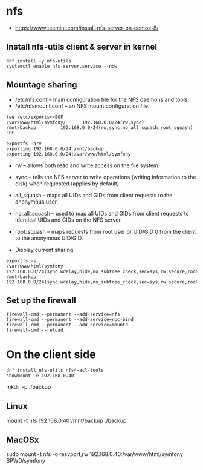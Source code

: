 # nfs

* https://www.tecmint.com/install-nfs-server-on-centos-8/

## Install nfs-utils client & server in kernel
```
dnf install -y nfs-utils
systemctl enable nfs-server.service --now
```

## Mountage sharing
* /etc/nfs.conf – main configuration file for the NFS daemons and tools.
* /etc/nfsmount.conf – an NFS mount configuration file.

```
tee /etc/exports<<EOF
/var/www/html/symfony/  	192.168.0.0/24(rw,sync)
/mnt/backup			192.168.0.0/24(rw,sync,no_all_squash,root_squash)
EOF

exportfs -arv
exporting 192.168.0.0/24:/mnt/backup
exporting 192.168.0.0/24:/var/www/html/symfony
```
* rw – allows both read and write access on the file system.
* sync – tells the NFS server to write operations (writing information to the disk) when requested (applies by default).
* all_squash – maps all UIDs and GIDs from client requests to the anonymous user.
* no_all_squash – used to map all UIDs and GIDs from client requests to identical UIDs and GIDs on the NFS server.
* root_squash – maps requests from root user or UID/GID 0 from the client to the anonymous UID/GID.


* Display current sharing
```
exportfs -s
/var/www/html/symfony  192.168.0.0/24(sync,wdelay,hide,no_subtree_check,sec=sys,rw,secure,root_squash,no_all_squash)
/mnt/backup  192.168.0.0/24(sync,wdelay,hide,no_subtree_check,sec=sys,rw,secure,root_squash,no_all_squash)
```


## Set up the firewall
```
firewall-cmd --permanent --add-service=nfs
firewall-cmd --permanent --add-service=rpc-bind
firewall-cmd --permanent --add-service=mountd
firewall-cmd --reload
```


# On the client side
```
dnf install nfs-utils nfs4-acl-tools
showmount -e 192.168.0.40

```
mkdir -p ./backup

## Linux
mount -t nfs  192.168.0.40:/mnt/backup ./backup

## MacOSx
sudo mount -t nfs -o resvport,rw   192.168.0.40:/var/www/html/symfony $PWD/symfony
```
